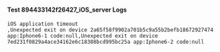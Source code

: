#### Test 894433142f26427_iOS_server Logs


```
iOS application timeout
,Unexpected exit on device 2a65f58f9902a701b5c9a55b2befb18672927474 app:Iphone6-1 code:null,Unexpected exit on device 7ed231f0829a4ace34162e6c18308bcd995bc25a app:Iphone6-2 code:null
```
